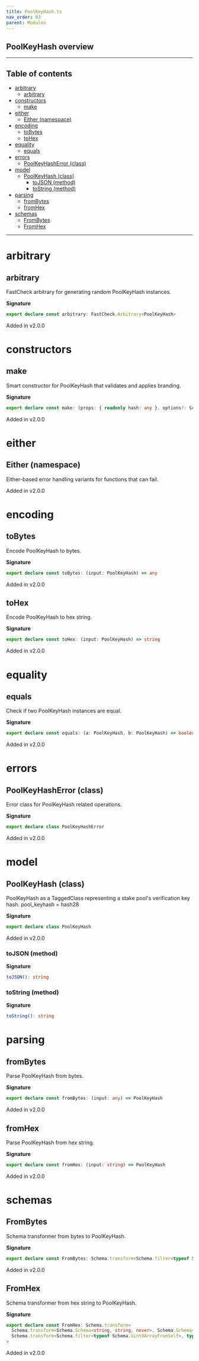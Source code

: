 ```yaml
---
title: PoolKeyHash.ts
nav_order: 83
parent: Modules
---
```


## PoolKeyHash overview

---

<h2 class="text-delta">Table of contents</h2>

- [arbitrary](#arbitrary)
  - [arbitrary](#arbitrary-1)
- [constructors](#constructors)
  - [make](#make)
- [either](#either)
  - [Either (namespace)](#either-namespace)
- [encoding](#encoding)
  - [toBytes](#tobytes)
  - [toHex](#tohex)
- [equality](#equality)
  - [equals](#equals)
- [errors](#errors)
  - [PoolKeyHashError (class)](#poolkeyhasherror-class)
- [model](#model)
  - [PoolKeyHash (class)](#poolkeyhash-class)
    - [toJSON (method)](#tojson-method)
    - [toString (method)](#tostring-method)
- [parsing](#parsing)
  - [fromBytes](#frombytes)
  - [fromHex](#fromhex)
- [schemas](#schemas)
  - [FromBytes](#frombytes-1)
  - [FromHex](#fromhex-1)

---

# arbitrary

## arbitrary

FastCheck arbitrary for generating random PoolKeyHash instances.

**Signature**

```ts
export declare const arbitrary: FastCheck.Arbitrary<PoolKeyHash>
```

Added in v2.0.0

# constructors

## make

Smart constructor for PoolKeyHash that validates and applies branding.

**Signature**

```ts
export declare const make: (props: { readonly hash: any }, options?: Schema.MakeOptions | undefined) => PoolKeyHash
```

Added in v2.0.0

# either

## Either (namespace)

Either-based error handling variants for functions that can fail.

Added in v2.0.0

# encoding

## toBytes

Encode PoolKeyHash to bytes.

**Signature**

```ts
export declare const toBytes: (input: PoolKeyHash) => any
```

Added in v2.0.0

## toHex

Encode PoolKeyHash to hex string.

**Signature**

```ts
export declare const toHex: (input: PoolKeyHash) => string
```

Added in v2.0.0

# equality

## equals

Check if two PoolKeyHash instances are equal.

**Signature**

```ts
export declare const equals: (a: PoolKeyHash, b: PoolKeyHash) => boolean
```

Added in v2.0.0

# errors

## PoolKeyHashError (class)

Error class for PoolKeyHash related operations.

**Signature**

```ts
export declare class PoolKeyHashError
```

Added in v2.0.0

# model

## PoolKeyHash (class)

PoolKeyHash as a TaggedClass representing a stake pool's verification key hash.
pool_keyhash = hash28

**Signature**

```ts
export declare class PoolKeyHash
```

Added in v2.0.0

### toJSON (method)

**Signature**

```ts
toJSON(): string
```

### toString (method)

**Signature**

```ts
toString(): string
```

# parsing

## fromBytes

Parse PoolKeyHash from bytes.

**Signature**

```ts
export declare const fromBytes: (input: any) => PoolKeyHash
```

Added in v2.0.0

## fromHex

Parse PoolKeyHash from hex string.

**Signature**

```ts
export declare const fromHex: (input: string) => PoolKeyHash
```

Added in v2.0.0

# schemas

## FromBytes

Schema transformer from bytes to PoolKeyHash.

**Signature**

```ts
export declare const FromBytes: Schema.transform<Schema.filter<typeof Schema.Uint8ArrayFromSelf>, typeof PoolKeyHash>
```

Added in v2.0.0

## FromHex

Schema transformer from hex string to PoolKeyHash.

**Signature**

```ts
export declare const FromHex: Schema.transform<
  Schema.transform<Schema.Schema<string, string, never>, Schema.Schema<Uint8Array, Uint8Array, never>>,
  Schema.transform<Schema.filter<typeof Schema.Uint8ArrayFromSelf>, typeof PoolKeyHash>
>
```

Added in v2.0.0

